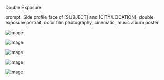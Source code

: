 Double Exposure 

prompt:  Side profile face of [SUBJECT] and [CITY/LOCATION], double exposure portrait, color film photography, cinematic, music album poster


![image](https://github.com/user-attachments/assets/aea5681b-268e-43d9-a6ce-0ba74a318767)

![image](https://github.com/user-attachments/assets/42db28c2-635c-42de-be81-fed1a7dba525)

![image](https://github.com/user-attachments/assets/27c51486-06c5-4eca-a8ad-5fd581a6186a)

![image](https://github.com/user-attachments/assets/accc4081-5844-4961-ab27-c7b8a0a2beaf)

![image](https://github.com/user-attachments/assets/8e141751-8d55-4833-9f19-8480ce53b205)
